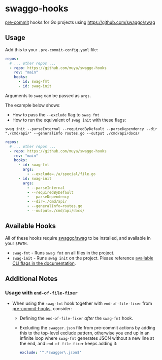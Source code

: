 # swaggo-hooks

[pre-commit](https://pre-commit.com/) hooks for Go projects using https://github.com/swaggo/swag

## Usage

Add this to your `.pre-commit-config.yaml` file:

```yaml
repos:
  # ... other repos ...
  - repo: https://github.com/muya/swaggo-hooks
    rev: "main"
    hooks:
      - id: swag-fmt
      - id: swag-init
```

Arguments to `swag` can be passed as `args`.

The example below shows:

- How to pass the `--exclude` flag to `swag fmt`
- How to run the equivalent of `swag init` with these flags:

```
swag init --parseInternal --requiredByDefault --parseDependency --dir "./cmd/api/" --generalInfo routes.go --output ./cmd/api/docs/
```

```yaml
repos:
  # ... other repos ...
  - repo: https://github.com/muya/swaggo-hooks
    rev: "main"
    hooks:
      - id: swag-fmt
        args:
          - --exclude=./a/special/file.go
      - id: swag-init
        args:
          - --parseInternal
          - --requiredByDefault
          - --parseDependency
          - --dir=./cmd/api/
          - --generalInfo=routes.go
          - --output=./cmd/api/docs/
```

## Available Hooks

All of these hooks require [swaggo/swag](https://github.com/swaggo/swag#getting-started) to be installed, and available
in your `$PATH`.

- `swag-fmt` - Runs `swag fmt` on all files in the project.
- `swag-init` - Runs `swag init` on the project. Please
  reference [available CLI flags in the documentation](https://github.com/swaggo/swag#swag-cli).

## Additional Notes

### Usage with `end-of-file-fixer`

- When using the `swag-fmt` hook together with `end-of-file-fixer`
  from [pre-commit-hooks](https://github.com/pre-commit/pre-commit-hooks), consider:
    - Defining the `end-of-file-fixer` _after_ the `swag-fmt` hook.
    - Excluding the `swagger.json` file from pre-commit actions by adding this to the top-level exclude
      pattern, otherwise you end up in an infinite loop where `swag-fmt` generates JSON without a new line at the end,
      and `end-of-file-fixer` keeps adding it:

      ```yaml
      exclude: '^.*swagger\.json$'
      ```

